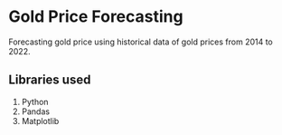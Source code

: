 # Gold Price Forecasting
Forecasting gold price using historical data of gold prices from 2014 to 2022.

## Libraries used
1. Python
2. Pandas
3. Matplotlib
